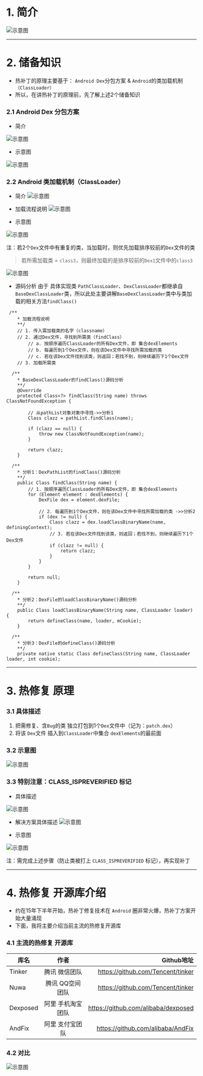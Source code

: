 # 1. 简介
![示意图](http://upload-images.jianshu.io/upload_images/944365-8d9cb8d70b1f3154.png?imageMogr2/auto-orient/strip%7CimageView2/2/w/1240)

***

# 2. 储备知识
- 热补丁的原理主要基于： `Android Dex`分包方案 & `Android`的类加载机制`（ClassLoader）`
- 所以，在讲热补丁的原理前，先了解上述2个储备知识

### 2.1  Android Dex 分包方案
- 简介

![示意图](http://upload-images.jianshu.io/upload_images/944365-8e7119f382342924.png?imageMogr2/auto-orient/strip%7CimageView2/2/w/1240)

- 示意图

![示意图](http://upload-images.jianshu.io/upload_images/944365-755ae655a2a997ac.png?imageMogr2/auto-orient/strip%7CimageView2/2/w/1240)

### 2.2 Android 类加载机制（ClassLoader）
- 简介
![示意图](http://upload-images.jianshu.io/upload_images/944365-38b0337e84186b0a.png?imageMogr2/auto-orient/strip%7CimageView2/2/w/1240)

- 加载流程说明
![示意图](http://upload-images.jianshu.io/upload_images/944365-473f5360fb888424.png?imageMogr2/auto-orient/strip%7CimageView2/2/w/1240)

- 示意图

![示意图](http://upload-images.jianshu.io/upload_images/944365-af2761f82c41b6e7.png?imageMogr2/auto-orient/strip%7CimageView2/2/w/1240)

注：若2个`Dex`文件中有重复的类，当加载时，则优先加载排序较前的`Dex`文件的类
>若所需加载类 = `class3`，则最终加载的是排序较前的`Dex1`文件中的`class3`

![示意图](http://upload-images.jianshu.io/upload_images/944365-4bb7429c4e964737.png?imageMogr2/auto-orient/strip%7CimageView2/2/w/1240)


- 源码分析
由于 具体实现类 `PathClassLoader`、`DexClassLoader`都继承自`BaseDexClassLoader`类，所以此处主要讲解`BaseDexClassLoader`类中与类加载的相关方法`findClass()`


```
 /**
    * 加载流程说明
    **/
	// 1. 传入需加载类的名字（classname）
	// 2. 通过Dex文件，寻找到所需类（findClass） 
		// a. 按顺序遍历ClassLoader的所有Dex文件，即 集合dexElements
		// b. 每遍历到1个Dex文件，则在该Dex文件中寻找所需加载的类
		// c. 若在该Dex文件找到该类，则返回；若找不到，则继续遍历下1个Dex文件
	// 3. 加载所需类

  /**
    * BaseDexClassLoader的findClass()源码分析
    **/
    @Override
    protected Class<?> findClass(String name) throws ClassNotFoundException {

        // 从pathList对象对象中寻找->>分析1
        Class clazz = pathList.findClass(name);

        if (clazz == null) {
            throw new ClassNotFoundException(name);
        }

        return clazz;
    }

  /**
    * 分析1：DexPathList的findClass()源码分析
    **/
    public Class findClass(String name) {
        // 1. 按顺序遍历ClassLoader的所有Dex文件，即 集合dexElements
        for (Element element : dexElements) {
            DexFile dex = element.dexFile;
            
            // 2. 每遍历到1个Dex文件，则在该Dex文件中寻找所需加载的类 ->>分析2
            if (dex != null) {
                Class clazz = dex.loadClassBinaryName(name, definingContext);
                // 3. 若在该Dex文件找到该类，则返回；若找不到，则继续遍历下1个Dex文件
                if (clazz != null) {
                    return clazz;
                }
            }
        }

        return null;
    }

  /**
    * 分析2：DexFile的loadClassBinaryName()源码分析
    **/
    public Class loadClassBinaryName(String name, ClassLoader loader) {
        return defineClass(name, loader, mCookie);
    }

  /**
    * 分析3：DexFile的defineClass()源码分析
    **/
    private native static Class defineClass(String name, ClassLoader loader, int cookie);

```

***
# 3. 热修复 原理
### 3.1 具体描述
1. 把需修复、含`Bug`的类 独立打包到1个`Dex`文件中（记为：`patch.dex`）
2. 将该 `Dex`文件 插入到`ClassLoader`中集合 `dexElements`的最前面

### 3.2 示意图
![示意图](http://upload-images.jianshu.io/upload_images/944365-e6219146f236b0af.png?imageMogr2/auto-orient/strip%7CimageView2/2/w/1240)

### 3.3 特别注意：CLASS_ISPREVERIFIED 标记

- 具体描述

![示意图](http://upload-images.jianshu.io/upload_images/944365-b5de1a8eb317b4cc.jpg?imageMogr2/auto-orient/strip%7CimageView2/2/w/1240)

- 解决方案具体描述
![示意图](http://upload-images.jianshu.io/upload_images/944365-29395db7ccdee590.jpg?imageMogr2/auto-orient/strip%7CimageView2/2/w/1240)

- 示意图

![示意图](http://upload-images.jianshu.io/upload_images/944365-b79f239cf55c3b7d.png?imageMogr2/auto-orient/strip%7CimageView2/2/w/1240)

注：需完成上述步骤（防止类被打上 `CLASS_ISPREVERIFIED` 标记），再实现补丁

***
# 4. 热修复 开源库介绍
- 约在15年下半年开始，热补丁修复技术在 `Android` 圈非常火爆，热补丁方案开始大量涌现
- 下面，我将主要介绍当前主流的热修复开源库

### 4.1 主流的热修复 开源库

| 库名       | 作者          | Github地址  |
| ------------- |:-------------:| -----:|
| Tinker | 腾讯 微信团队      |   https://github.com/Tencent/tinker |
| Nuwa | 腾讯 QQ空间团队      |   https://github.com/Tencent/tinker |
| Dexposed      | 阿里 手机淘宝团队 | https://github.com/alibaba/dexposed |
| AndFix      | 阿里 支付宝团队      |   https://github.com/alibaba/AndFix |

### 4.2 对比

![示意图](http://upload-images.jianshu.io/upload_images/944365-56eba5757b10b39f.png?imageMogr2/auto-orient/strip%7CimageView2/2/w/1240)